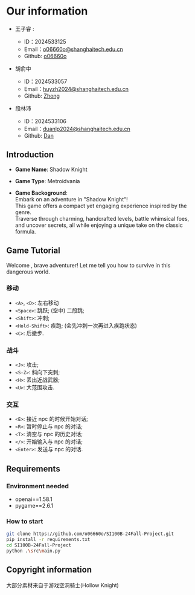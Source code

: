 # Our information

- 王子睿 :

  - ID：2024533125
  - Email：<o06660o@shanghaitech.edu.cn>
  - Github: [o06660o](https://github.com/o06660o)

- 胡俞中

  - ID：2024533057
  - Email：<huyzh2024@shanghaitech.edu.cn>
  - Github: [Zhong](https://github.com/alajivento)

- 段林沛
  - ID：2024533106
  - Email：<duanlp2024@shanghaitech.edu.cn>
  - Github: [Dan](https://github.com/Dan-dlp)

## Introduction

- **Game Name**: Shadow Knight

- **Game Type**: Metroidvania

- **Game Backoground**:  
  Embark on an adventure in "Shadow Knight"!  
  This game offers a compact yet engaging experience inspired by the genre.  
  Traverse through charming, handcrafted levels, battle whimsical foes,
  and uncover secrets, all while enjoying a unique take on the classic formula.

## Game Tutorial

Welcome , brave adventurer!
Let me tell you how to survive in this dangerous world.

### 移动

- `<A>`, `<D>`: 左右移动
- `<Space>`: 跳跃; (空中) 二段跳;
- `<Shift>`: 冲刺;
- `<Hold-Shift>`: 疾跑; (会先冲刺一次再进入疾跑状态)
- `<C>`: 后撤步.

### 战斗

- `<J>`: 攻击;
- `<S-Z>`: 斜向下突刺;
- `<H>`: 丢出近战武器;
- `<U>`: 大范围攻击.

### 交互

- `<E>`: 接近 npc 的时候开始对话;
- `<R>`: 暂时停止与 npc 的对话;
- `<T>`: 清空与 npc 的历史对话;
- `</>`: 开始输入与 npc 的对话;
- `<Enter>`: 发送与 npc 的对话.

## Requirements

### Environment needed

- openai==1.58.1
- pygame==2.6.1

### How to start

```bash
git clone https://github.com/o06660o/SI100B-24Fall-Project.git
pip install -r requirements.txt
cd SI100B-24Fall-Project
python .\src\main.py
```

## Copyright information

大部分素材来自于游戏空洞骑士(Hollow Knight)
